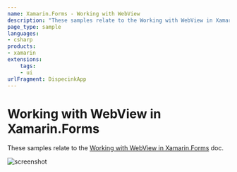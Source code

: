 ```yaml
---
name: Xamarin.Forms - Working with WebView
description: "These samples relate to the Working with WebView in Xamarin.Forms doc (UI)"
page_type: sample
languages:
- csharp
products:
- xamarin
extensions:
    tags:
    - ui
urlFragment: DispecinkApp
---
```

# Working with WebView in Xamarin.Forms

These samples relate to the [Working with WebView in Xamarin.Forms](https://docs.microsoft.com/xamarin/xamarin-forms/user-interface/webview?tabs=macos) doc.

![screenshot](https://raw.githubusercontent.com/xamarin/xamarin-forms-samples/master/DispecinkApp/Screenshots/webview-sml.png "WebView")

